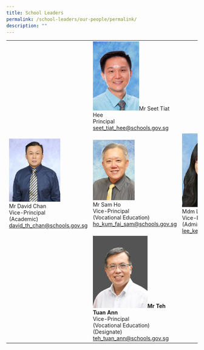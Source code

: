 ```yaml
---
title: School Leaders
permalink: /school-leaders/our-people/permalink/
description: ""
---
```



|  |  |  |
|---|---|---|
|  | <img src="/images/principal.jpg" style="width:55%">Mr Seet Tiat Hee<br>Principal<br>[seet\_tiat\_hee@schools.gov.sg](mailto:seet_tiat_hee@schools.gov.sg) |  |
| <img src="/images/vp.jpg" style="width:65%"><br>Mr David Chan<br>Vice-Principal<br>(Academic)<br>[david\_th\_chan@schools.gov.sg](mailto:david_th_chan@schools.gov.sg) | <img src="/images/vp1.jpg" style="width:50%"><br>Mr Sam Ho<br>Vice-Principal<br>(Vocational Education)<br>[ho\_kum\_fai\_sam@schools.gov.sg](mailto:ho_kum_fai_sam@schools.gov.sg) | <img src="/images/vp2.jpg" style="width:65%"><br>Mdm Lee Kee Meng<br>Vice-Principal<br>(Administration)<br>[lee\_kee\_meng@schools.gov.sg](mailto:lee_kee_meng@schools.gov.sg) |
|  | <img src="/images/sl1.png" style="width:65%"><b>Mr Teh Tuan Ann </b><br>Vice-Principal<Br>(Vocational Education)<br>(Designate)<br>[teh\_tuan\_ann@schools.gov.sg](mailto:teh_tuan_ann@schools.gov.sg) |  |